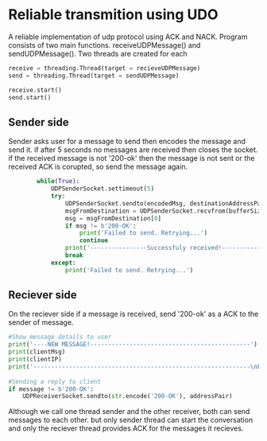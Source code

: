 # Reliable transmition using UDO
A reliable implementation of udp protocol using ACK and NACK. Program consists of two main functions. receiveUDPMessage() and sendUDPMessage().
Two threads are created for each 
```python
receive = threading.Thread(target = recieveUDPMessage)
send = threading.Thread(target = sendUDPMessage)

receive.start()
send.start()
```
## Sender side
Sender asks user for a message to send then encodes the message and send it. if after 5 seconds no messages are received then closes the socket. if the received message is not '200-ok' then the message is not sent or the received ACK is corupted, so send the message again.
```python
        while(True):
            UDPSenderSocket.settimeout(5)
            try:
                UDPSenderSocket.sendto(encodedMsg, destinationAddressPair)
                msgFromDestination = UDPSenderSocket.recvfrom(bufferSize)
                msg = msgFromDestination[0]
                if msg != b'200-OK':
                    print('Failed to send. Retrying...')
                    continue
                print('----------------Successfuly received!----------------\n')
                break
            except:
                print('Failed to send. Retrying...')
```
## Reciever side
On the reciever side if a message is received, send '200-ok' as a ACK to the sender of message.
 ```python
 #Show message details to user
 print('----NEW MESSAGE!---------------------------------------------')
 print(clientMsg)
 print(clientIP)
 print('-------------------------------------------------------------\nEnter your message tosend:\n')
        
 #Sending a reply to client
 if message != b'200-OK':
     UDPReceiverSocket.sendto(str.encode('200-OK'), addressPair)
 ```
 Although we call one thread sender and the other receiver, both can send messages to each other. but only sender thread can start the conversation and only the reciever thread provides ACK for the messages it recieves.
